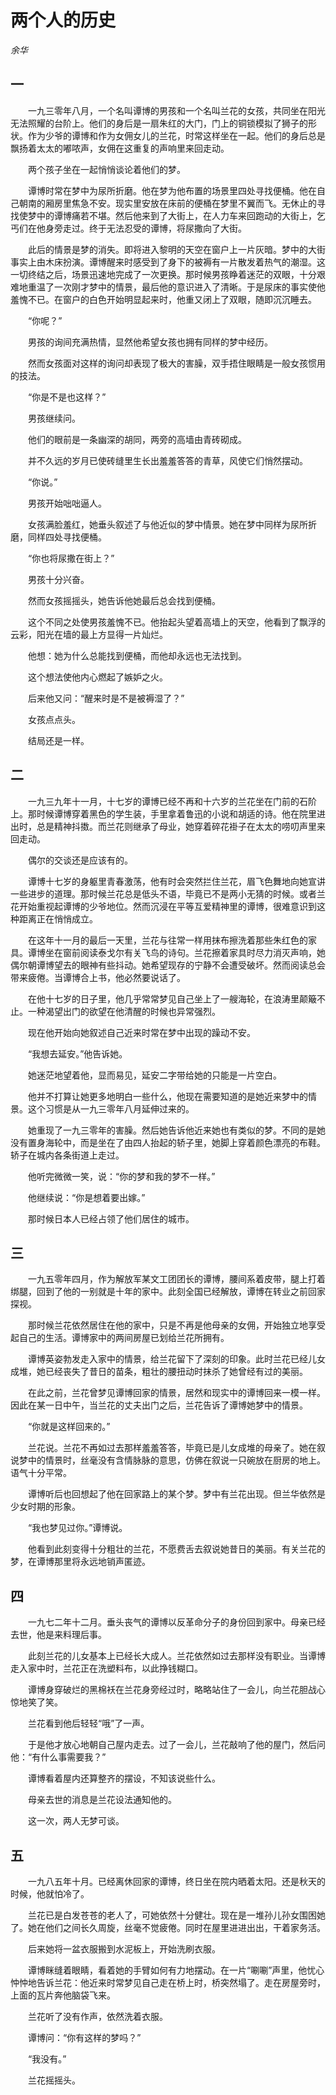 # 两个人的历史

*余华*

## 一

　　一九三零年八月，一个名叫谭博的男孩和一个名叫兰花的女孩，共同坐在阳光无法照耀的台阶上。他们的身后是一扇朱红的大门，门上的铜锁模拟了狮子的形状。作为少爷的谭博和作为女佣女儿的兰花，时常这样坐在一起。他们的身后总是飘扬着太太的嘟哝声，女佣在这重复的声响里来回走动。

　　两个孩子坐在一起悄悄谈论着他们的梦。

　　谭博时常在梦中为尿所折磨。他在梦为他布置的场景里四处寻找便桶。他在自己朝南的厢房里焦急不安。现实里安放在床前的便桶在梦里不翼而飞。无休止的寻找使梦中的谭博痛若不堪。然后他来到了大街上，在人力车来回跑动的大街上，乞丐们在他身旁走过。终于无法忍受的谭博，将尿撒向了大街。

　　此后的情景是梦的消失。即将进入黎明的天空在窗户上一片灰暗。梦中的大街事实上由木床扮演。谭博醒来时感受到了身下的被褥有一片散发着热气的潮湿。这一切终结之后，场景迅速地完成了一次更换。那时候男孩睁着迷茫的双眼，十分艰难地重温了一次刚才梦中的情景，最后他的意识进入了清晰。于是尿床的事实使他羞愧不已。在窗户的白色开始明显起来时，他重又闭上了双眼，随即沉沉睡去。

　　“你呢？”

　　男孩的询间充满热情，显然他希望女孩也拥有同样的梦中经历。

　　然而女孩面对这样的询问却表现了极大的害臊，双手捂住眼睛是一般女孩惯用的技法。

　　“你是不是也这样？”

　　男孩继续问。

　　他们的眼前是一条幽深的胡同，两旁的高墙由青砖砌成。

　　并不久远的岁月已使砖缝里生长出羞羞答答的青草，风使它们悄然摆动。

　　“你说。”

　　男孩开始咄咄逼人。

　　女孩满脸羞红，她垂头叙述了与他近似的梦中情景。她在梦中同样为尿所折磨，同样四处寻找便桶。

　　“你也将尿撒在街上？”

　　男孩十分兴奋。

　　然而女孩摇摇头，她告诉他她最后总会找到便桶。

　　这个不同之处使男孩羞愧不已。他抬起头望着高墙上的天空，他看到了飘浮的云彩，阳光在墙的最上方显得一片灿烂。

　　他想：她为什么总能找到便桶，而他却永远也无法找到。

　　这个想法使他内心燃起了嫉妒之火。

　　后来他又问：“醒来时是不是被褥湿了？”

　　女孩点点头。

　　结局还是一样。

## 二

　　一九三九年十一月，十七岁的谭博已经不再和十六岁的兰花坐在门前的石阶上。那时候谭博穿着黑色的学生装，手里拿着鲁迅的小说和胡适的诗。他在院里进出时，总是精神抖擞。而兰花则继承了母业，她穿着碎花褂子在太太的唠叨声里来回走动。

　　偶尔的交谈还是应该有的。

　　谭博十七岁的身躯里青春激荡，他有时会突然拦住兰花，眉飞色舞地向她宣讲一些进步的道理。那时候兰花总是低头不语，毕竟已不是两小无猜的时候。或者兰花开始重视起谭博的少爷地位。然而沉浸在平等互爱精神里的谭博，很难意识到这种距离正在悄悄成立。

　　在这年十一月的最后一天里，兰花与往常一样用抹布擦洗着那些朱红色的家具。谭博坐在窗前阅读泰戈尔有关飞鸟的诗句。兰花擦着家具时尽力消灭声响，她偶尔朝谭博望去的眼神有些抖动。她希望现存的宁静不会遭受破坏。然而阅读总会带来疲倦。当谭博合上书，他必然要说话了。

　　在他十七岁的日子里，他几乎常常梦见自己坐上了一艘海轮，在浪涛里颠簸不止。一种渴望出门的欲望在他清醒的时候也异常强烈。

　　现在他开始向她叙述自己近来时常在梦中出现的躁动不安。

　　“我想去延安。”他告诉她。

　　她迷茫地望着他，显而易见，延安二字带给她的只能是一片空白。

　　他并不打算让她更多地明白一些什么，他现在需要知道的是她近来梦中的情景。这个习惯是从一九三零年八月延伸过来的。

　　她重现了一九三零年的害臊。然后她告诉他近来她也有类似的梦。不同的是她没有置身海轮中，而是坐在了由四人抬起的轿子里，她脚上穿着颜色漂亮的布鞋。轿子在城内各条街道上走过。

　　他听完微微一笑，说：“你的梦和我的梦不一样。”

　　他继续说：“你是想着要出嫁。”

　　那时候日本人已经占领了他们居住的城市。

## 三

　　一九五零年四月，作为解放军某文工团团长的谭博，腰间系着皮带，腿上打着绑腿，回到了他的一别就是十年的家中。此刻全国已经解放，谭博在转业之前回家探视。

　　那时候兰花依然居住在他的家中，只是不再是他母亲的女佣，开始独立地享受起自己的生活。谭博家中的两间房屋已划给兰花所拥有。

　　谭博英姿勃发走入家中的情景，给兰花留下了深刻的印象。此时兰花已经儿女成堆，她已经丧失了昔日的苗条，粗壮的腰扭动时抹杀了她曾经有过的美丽。

　　在此之前，兰花曾梦见谭博回家的情景，居然和现实中的谭博回来一模一样。因此在某一日中午，当兰花的丈夫出门之后，兰花告诉了谭博她梦中的情景。

　　“你就是这样回来的。”

　　兰花说。兰花不再如过去那样羞羞答答，毕竟已是儿女成堆的母亲了。她在叙说梦中的情景时，丝毫没有含情脉脉的意思，仿佛在叙说一只碗放在厨房的地上。语气十分平常。

　　谭博听后也回想起了他在回家路上的某个梦。梦中有兰花出现。但兰华依然是少女时期的形象。

　　“我也梦见过你。”谭博说。

　　他看到此刻变得十分粗壮的兰花，不愿费舌去叙说她昔日的美丽。有关兰花的梦，在谭博那里将永远地销声匿迹。

## 四

　　一九七二年十二月。垂头丧气的谭博以反革命分子的身份回到家中。母亲已经去世，他是来料理后事。

　　此刻兰花的儿女基本上已经长大成人。兰花依然如过去那样没有职业。当谭博走入家中时，兰花正在洗塑料布，以此挣钱糊口。

　　谭博身穿破烂的黑棉袄在兰花身旁经过时，略略站住了一会儿，向兰花胆战心惊地笑了笑。

　　兰花看到他后轻轻“哦”了一声。

　　于是他才放心地朝自己屋内走去。过了一会儿，兰花敲响了他的屋门，然后问他：“有什么事需要我？”

　　谭博看着屋内还算整齐的摆设，不知该说些什么。

　　母亲去世的消息是兰花设法通知他的。

　　这一次，两人无梦可谈。

## 五

　　一九八五年十月。已经离休回家的谭博，终日坐在院内晒着太阳。还是秋天的时候，他就怕冷了。

　　兰花已是白发苍苍的老人了，可她依然十分健壮。现在是一堆孙儿孙女围困她了。她在他们之间长久周旋，丝毫不觉疲倦。同时在屋里进进出出，干着家务活。

　　后来她将一盆衣服搬到水泥板上，开始洗刷衣服。

　　谭博眯缝着眼睛，看着她的手臂如何有力地摆动。在一片“唰唰”声里，他忧心忡忡地告诉兰花：他近来时常梦见自己走在桥上时，桥突然塌了。走在房屋旁时，上面的瓦片奔他脑袋飞来。

　　兰花听了没有作声，依然洗着衣服。

　　谭博问：“你有这样的梦吗？”

　　“我没有。”

　　兰花摇摇头。